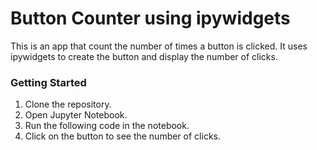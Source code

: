 # Button Counter using ipywidgets

This is an app that count the number of times a button is clicked. It uses ipywidgets to create the button and display the number of clicks.

### Getting Started

1. Clone the repository.
2. Open Jupyter Notebook.
3. Run the following code in the notebook.
4. Click on the button to see the number of clicks.